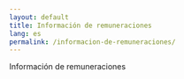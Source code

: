 ```yaml
---
layout: default
title: Información de remuneraciones
lang: es
permalink: /informacion-de-remuneraciones/
---
```


Información de remuneraciones